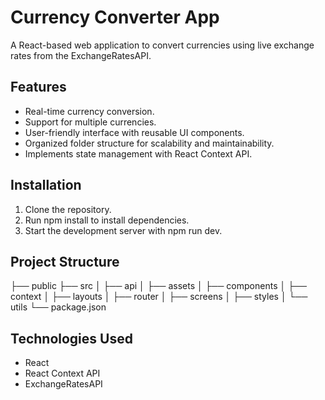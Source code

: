 # Currency Converter App

A React-based web application to convert currencies using live exchange rates from the ExchangeRatesAPI.

## Features

- Real-time currency conversion.
- Support for multiple currencies.
- User-friendly interface with reusable UI components.
- Organized folder structure for scalability and maintainability.
- Implements state management with React Context API.

## Installation

1. Clone the repository.
2. Run npm install to install dependencies.
3. Start the development server with npm run dev.

## Project Structure

├── public
├── src
│ ├── api
│ ├── assets
│ ├── components
│ ├── context
│ ├── layouts
│ ├── router
│ ├── screens
│ ├── styles
│ └── utils
└── package.json

## Technologies Used

- React
- React Context API
- ExchangeRatesAPI
